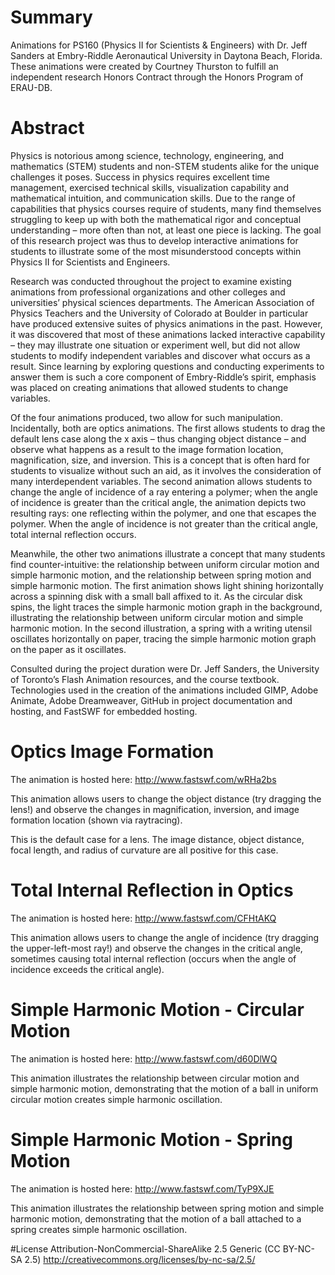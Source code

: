 # Summary
Animations for PS160 (Physics II for Scientists & Engineers) with Dr. Jeff Sanders at Embry-Riddle Aeronautical University in Daytona Beach, Florida. These animations were created by Courtney Thurston to fulfill an independent research Honors Contract through the Honors Program of ERAU-DB.

# Abstract
Physics is notorious among science, technology, engineering, and mathematics (STEM) students and non-STEM students alike for the unique challenges it poses. Success in physics requires excellent time management, exercised technical skills, visualization capability and mathematical intuition, and communication skills. Due to the range of capabilities that physics courses require of students, many find themselves struggling to keep up with both the mathematical rigor and conceptual understanding – more often than not, at least one piece is lacking. The goal of this research project was thus to develop interactive animations for students to illustrate some of the most misunderstood concepts within Physics II for Scientists and Engineers.

Research was conducted throughout the project to examine existing animations from professional organizations and other colleges and universities’ physical sciences departments. The American Association of Physics Teachers and the University of Colorado at Boulder in particular have produced extensive suites of physics animations in the past. However, it was discovered that most of these animations lacked interactive capability – they may illustrate one situation or experiment well, but did not allow students to modify independent variables and discover what occurs as a result. Since learning by exploring questions and conducting experiments to answer them is such a core component of Embry-Riddle’s spirit, emphasis was placed on creating animations that allowed students to change variables.
	
Of the four animations produced, two allow for such manipulation. Incidentally, both are optics animations. The first allows students to drag the default lens case along the x axis – thus changing object distance – and observe what happens as a result to the image formation location, magnification, size, and inversion. This is a concept that is often hard for students to visualize without such an aid, as it involves the consideration of many interdependent variables. The second animation allows students to change the angle of incidence of a ray entering a polymer; when the angle of incidence is greater than the critical angle, the animation depicts two resulting rays: one reflecting within the polymer, and one that escapes the polymer. When the angle of incidence is not greater than the critical angle, total internal reflection occurs.
	
Meanwhile, the other two animations illustrate a concept that many students find counter-intuitive: the relationship between uniform circular motion and simple harmonic motion, and the relationship between spring motion and simple harmonic motion. The first animation shows light shining horizontally across a spinning disk with a small ball affixed to it. As the circular disk spins, the light traces the simple harmonic motion graph in the background, illustrating the relationship between uniform circular motion and simple harmonic motion. In the second illustration, a spring with a writing utensil oscillates horizontally on paper, tracing the simple harmonic motion graph on the paper as it oscillates. 
	
Consulted during the project duration were Dr. Jeff Sanders, the University of Toronto’s Flash Animation resources, and the course textbook. Technologies used in the creation of the animations included GIMP, Adobe Animate, Adobe Dreamweaver, GitHub in project documentation and hosting, and FastSWF for embedded hosting.

# Optics Image Formation
The animation is hosted here: http://www.fastswf.com/wRHa2bs

This animation allows users to change the object distance (try dragging the lens!) and observe the changes in magnification, inversion, and image formation location (shown via raytracing). 

This is the default case for a lens. The image distance, object distance, focal length, and radius of curvature are all positive for this case. 

# Total Internal Reflection in Optics
The animation is hosted here: http://www.fastswf.com/CFHtAKQ

This animation allows users to change the angle of incidence (try dragging the upper-left-most ray!) and observe the changes in the critical angle, sometimes causing total internal reflection (occurs when the angle of incidence exceeds the critical angle).

# Simple Harmonic Motion - Circular Motion
The animation is hosted here: http://www.fastswf.com/d60DlWQ

This animation illustrates the relationship between circular motion and simple harmonic motion, demonstrating that the motion of a ball in uniform circular motion creates simple harmonic oscillation.
 
# Simple Harmonic Motion - Spring Motion
The animation is hosted here: http://www.fastswf.com/TyP9XJE

This animation illustrates the relationship between spring motion and simple harmonic motion, demonstrating that the motion of a ball attached to a spring creates simple harmonic oscillation.

#License
Attribution-NonCommercial-ShareAlike 2.5 Generic (CC BY-NC-SA 2.5)
http://creativecommons.org/licenses/by-nc-sa/2.5/
